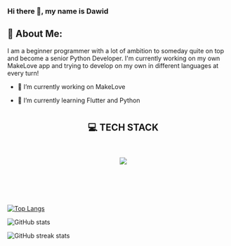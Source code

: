 ### Hi there 👋, my name is Dawid
## 💫 About Me:

I am a beginner programmer with a lot of ambition to someday quite on top and become a senior Python Developer. I'm currently working on my own MakeLove app and trying to develop on my own in different languages at every turn!

- 🔭 I’m currently working on MakeLove 
- 🌱 I’m currently learning Flutter and Python <br>
  
  


  # <h2 align="center">  💻 TECH STACK </h2>
  <br/>
  <p align="center">
  <a href="https://skillicons.dev">
    <img src="https://skillicons.dev/icons?i=js,php,sqlite,py,flutter,html,css,dart,vscode" />
  </a>
</p>

<br>

##

<br>


[![Top Langs](https://github-readme-stats.vercel.app/api/top-langs/?username=frazq)](https://github.com/anuraghazra/github-readme-stats)

![GitHub stats](https://github-readme-stats.vercel.app/api?username=frazq&show_icons=true)  

![GitHub streak stats](https://streak-stats.demolab.com/?user=frazq) 


